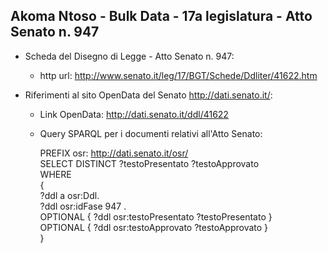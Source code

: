 ## Akoma Ntoso - Bulk Data - 17a legislatura - Atto Senato n. 947 ##

* Scheda del Disegno di Legge - Atto Senato n. 947:
	* http url: http://www.senato.it/leg/17/BGT/Schede/Ddliter/41622.htm

* Riferimenti al sito OpenData del Senato http://dati.senato.it/:
	* Link OpenData: http://dati.senato.it/ddl/41622
	* Query SPARQL per i documenti relativi all'Atto Senato:

        PREFIX osr: <http://dati.senato.it/osr/>  
		SELECT DISTINCT ?testoPresentato ?testoApprovato  
		WHERE  
		{  
		    ?ddl a osr:Ddl.  
		    ?ddl osr:idFase 947 .  
		    OPTIONAL { ?ddl osr:testoPresentato ?testoPresentato }  
		    OPTIONAL { ?ddl osr:testoApprovato ?testoApprovato }  
		}
		